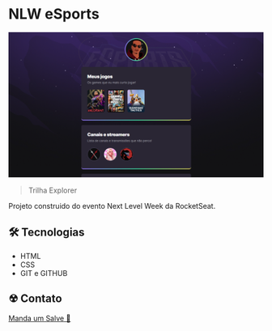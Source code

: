 # NLW eSports

![preview](./assets/bga.png)

> Trilha Explorer

Projeto construido do evento Next Level Week da RocketSeat.


## 🛠 Tecnologias

- HTML
- CSS 
- GIT e GITHUB

## ☢ Contato

[ Manda um Salve 🤙 ](https://www.linkedin.com/in/geverson-wanderson/)

